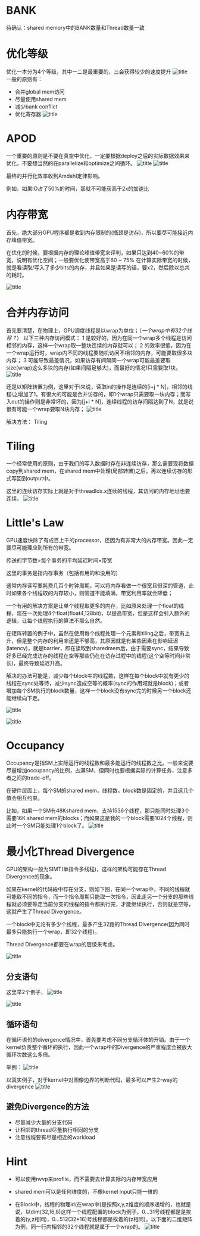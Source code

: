 # BANK
待确认：shared memory中的BANK数量和Thread数量一致

# 优化等级
优化一本分为4个等级，其中一二是最重要的，三会获得较少的速度提升
![title](https://raw.githubusercontent.com/HViktorTsoi/gitnote-image/master/gitnote/2020/03/25/1585065864828-1585065864833.png)
一般的原则有：
- 合并global mem访问
- 尽量使用shared mem
- 减少bank conflict
- 优化寄存器
![title](https://raw.githubusercontent.com/HViktorTsoi/gitnote-image/master/gitnote/2020/03/25/1585066073657-1585066073659.png)

# APOD
一个重要的原则是不要在真空中优化，一定要根据deploy之后的实际数据效果来优化，不要想当然的在parallelize和optimize之间循环。
![title](https://raw.githubusercontent.com/HViktorTsoi/gitnote-image/master/gitnote/2020/03/25/1585072731180-1585072731181.png)
![title](https://raw.githubusercontent.com/HViktorTsoi/gitnote-image/master/gitnote/2020/03/25/1585072982891-1585072982895.png)

最终的并行化效率收到Amdahl定律影响。

例如，如果IO占了50%的时间，那就不可能获高于2x的加速比


# 内存带宽

首先，绝大部分GPU程序都是收到内存限制的(瓶颈是访存)，所以要尽可能接近内存峰值带宽。

在优化的时候，要根据内存的理论峰值带宽来评判，如果只达到40~60%的带宽，说明有优化空间；一般要优化使带宽高于60 ~ 75%
在计算实际带宽的时候，就是看读取/写入了多少bits的内存，并且如果是读写的话，要x2，然后除以总共的耗时。

![title](https://raw.githubusercontent.com/HViktorTsoi/gitnote-image/master/gitnote/2020/03/25/1585113159968-1585113159972.png)

# 合并内存访问
首先要清楚，在物理上，GPU调度线程是以wrap为单位；（*一个wrap中有32个线程？*）
以下三种内存访问模式：
1 是较好的，因为在同一个wrap多个线程是访问相邻的内存，这样一个wrap取一整块连续的内存就可以；
2 的效率很低，因为在一个wrap运行时，wrap内不同的线程要随机访问不相邻的内存，可能要取很多块内存；
3 可能导致最差情况，如果访存有间隔同一个wrap可能最差要取size(wrap)这么多块的内存(如果间隔足够大)，而最好的情况1只需要取1块。
![title](https://raw.githubusercontent.com/HViktorTsoi/gitnote-image/master/gitnote/2020/03/25/1585113591689-1585113591694.png)

还是以矩阵转置为例，这里对于i来说，读取in的操作是连续的[i+j * N]，相邻的线程i之增加了1，有很大的可能是合并访存的，即1个wrap只需要取一块内存；而写入out的操作则是非常坏的，因为[j+i * N]，连续线程的访存间隔达到了N，就是说很有可能一个wrap要取N块内存；
![title](https://raw.githubusercontent.com/HViktorTsoi/gitnote-image/master/gitnote/2020/03/25/1585117046174-1585117046176.png)

解决方法： Tiling

# Tiling
一个经常使用的原则，由于我们的写入数据时存在非连续访存，那么需要现将数据copy到shared mem，在shared mem中处理(局部转置)之后，再以连续访存的形式写回到output中。

这里的连续访存实际上就是对于threadIdx.x连续的线程，其访问的内存地址也要连续。
![title](https://raw.githubusercontent.com/HViktorTsoi/gitnote-image/master/gitnote/2020/03/25/1585130943127-1585130943128.png)
# Little's Law

GPU速度快除了有成百上千的processor，还因为有非常大的内存带宽。因此一定要尽可能理应到所有的带宽。

传送的字节数=每个事务的平均延迟时间×带宽

这里的事务是指内存事务（包括有用的和没用的）

通常内存读写要耗费几百个时钟周期，可以将内存看做一个很宽且很深的管道，此时如果各个线程取的内存较小，则管道不能填满，带宽利用率就会降低；

一个有用的解决方案是让单个线程取更多的内存，比如原来处理一个float的线程，现在一次处理4个float(float4,128bit)，以提高带宽，但是这样会引入额外的逻辑，让每个线程执行的算法不那么自然。

在矩阵转置的例子中，虽然在使用每个线程处理一个元素和tiling之后，带宽有上升，但是整个内存的利用率还是不够高，其原因就是有某些因素在影响延迟(latency)，就是barrier，即在读取到sharedmem后，由于需要sync，结果导致好多已经完成访存的线程在空等那些仍在在访存过程中的线程(这个空等时间非常长)，最终导致延迟升高。

解决的办法可能是，减少每个block中的线程数，这样在每个block中就有更少的线程在sync处等待，减少sync造成空等的概率(sync的作用域就是block)；或者增加每个SM执行的block数量，这样一个block没有sync完的时候另一个block还能继续向下走。

![title](https://raw.githubusercontent.com/HViktorTsoi/gitnote-image/master/gitnote/2020/03/26/1585214715007-1585214715037.png)

![title](https://raw.githubusercontent.com/HViktorTsoi/gitnote-image/master/gitnote/2020/03/26/1585215053736-1585215053739.png)

# Occupancy
Occupancy是指SM上实际运行的线程数和最多能运行的线程数之比。一般来说要尽量增加occupancy的比例，占满SM，但同时也要根据实际的计算任务，注意多者之间的trade-off。

在硬件层面上，每个SM的shared mem，线程数，block数是固定的，并且这几个值会相互约束。

比如，如果一个SM有48Kshared mem，支持1536个线程，那只能同时处理3个需要16K shared mem的blocks；而如果这是我的一个block需要1024个线程，则此时一个SM只能处理1个block了。
![title](https://raw.githubusercontent.com/HViktorTsoi/gitnote-image/master/gitnote/2020/03/26/1585216673092-1585216673094.png)

# 最小化Thread Divergence
GPU的架构一般为SIMT(单指令多线程)，这样的架构可能存在Thread Divergence的现象。

如果在kernel的代码段中存在分支，则如下图，在同一个wrap中，不同的线程就可能取不同的指令，而一个指令周期只能取一次指令，因此走另一个分支的那些线程就必须要等走当前分支的线程的指令都执行完，才能继续执行，否则就是空等，这就产生了Thread Divergence。

一个block中无论有多少个线程，最多产生32路的Thread Divergence(因为同时最多只能执行一个wrap，即32个线程)。

Thread DIvergence都要在wrap的层级来考虑。

![title](https://raw.githubusercontent.com/HViktorTsoi/gitnote-image/master/gitnote/2020/03/27/1585246256353-1585246256358.png)

## 分支语句
这里举2个例子，
![title](https://raw.githubusercontent.com/HViktorTsoi/gitnote-image/master/gitnote/2020/03/27/1585247343057-1585247343061.png)

![title](https://raw.githubusercontent.com/HViktorTsoi/gitnote-image/master/gitnote/2020/03/27/1585247780344-1585247780346.png)

## 循环语句
在循环语句的divergence情况中，首先要考虑不同分支循环体的开销。由于一个kernel负责整个循环的执行，因此一个wrap中的Divergence的严重程度会被放大循环次数这么多倍。

举例：
![title](https://raw.githubusercontent.com/HViktorTsoi/gitnote-image/master/gitnote/2020/03/27/1585249808893-1585249808896.png)

以真实例子，对于kernel中对图像边界的判断代码，最多可以产生2-way的divergence
![title](https://raw.githubusercontent.com/HViktorTsoi/gitnote-image/master/gitnote/2020/03/27/1585289082060-1585289082064.png)

## 避免Divergence的方法
- 尽量减少大量的分支代码
- 让相邻的thread尽量执行相同的分支
- 注意线程要有尽量相近的workload

# Hint
- 可以使用nvvp来profile，而不需要去计算实际的内存带宽应用

- shared mem可以是任何维度的，不像kernel input只能一维的

- 在Block中，线程的物理id(在wrap中)是按照x,y,z维度的顺序递增的，也就是说，以dim(32,16,8)这样一个线程配置的block为例子，0...31号线程都是是挨着的(y,z相同)，0...512(32*16)号线程都是挨着的(z相同)。以下面的二维矩阵为例，同一行内相邻的32个线程就是属于一个wrap的。
![title](https://raw.githubusercontent.com/HViktorTsoi/gitnote-image/master/gitnote/2020/03/27/1585289303250-1585289303252.png)